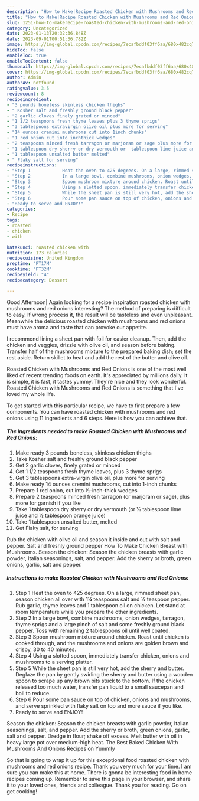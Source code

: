 ```yaml
---
description: "How to Make|Recipe Roasted Chicken with Mushrooms and Red Onions {That is Simple"
title: "How to Make|Recipe Roasted Chicken with Mushrooms and Red Onions {That is Simple"
slug: 1251-how-to-makerecipe-roasted-chicken-with-mushrooms-and-red-onions-that-is-simple
category: Uncategorized
date: 2023-01-13T20:32:36.848Z
date: 2023-09-01T00:51:36.782Z
image: https://img-global.cpcdn.com/recipes/7ecafbddf03ff6aa/680x482cq70/roasted-chicken-with-mushrooms-and-red-onions-recipe-main-photo.jpg
hideToc: false
enableToc: true
enableTocContent: false
thumbnail: https://img-global.cpcdn.com/recipes/7ecafbddf03ff6aa/680x482cq70/roasted-chicken-with-mushrooms-and-red-onions-recipe-main-photo.jpg
cover: https://img-global.cpcdn.com/recipes/7ecafbddf03ff6aa/680x482cq70/roasted-chicken-with-mushrooms-and-red-onions-recipe-main-photo.jpg
author: Admin
authorAv: notfound
ratingvalue: 3.5
reviewcount: 8
recipeingredient:
- "3 pounds boneless skinless chicken thighs"
- " Kosher salt and freshly ground black pepper"
- "2 garlic cloves finely grated or minced"
- "1 1/2 teaspoons fresh thyme leaves plus 3 thyme sprigs"
- "3 tablespoons extravirgin olive oil plus more for serving"
- "14 ounces cremini mushrooms cut into 1inch chunks"
- "1 red onion cut into inchthick wedges"
- "2 teaspoons minced fresh tarragon or marjoram or sage plus more for garnish if you like"
- "1 tablespoon dry sherry or dry vermouth or  tablespoon lime juice and  tablespoon orange juice"
- "1 tablespoon unsalted butter melted"
- " Flaky salt for serving"
recipeinstructions:
- "Step 1            Heat the oven to 425 degrees. On a large, rimmed sheet pan, season chicken all over with 1¼ teaspoons salt and ½ teaspoon pepper. Rub garlic, thyme leaves and 1 tablespoon oil on chicken. Let stand at room temperature while you prepare the other ingredients."
- "Step 2            In a large bowl, combine mushrooms, onion wedges, tarragon, thyme sprigs and a large pinch of salt and some freshly ground black pepper. Toss with remaining 2 tablespoons oil until well coated."
- "Step 3            Spoon mushroom mixture around chicken. Roast until chicken is cooked through, and the mushrooms and onions are golden brown and crispy, 30 to 40 minutes."
- "Step 4            Using a slotted spoon, immediately transfer chicken, onions and mushrooms to a serving platter."
- "Step 5            While the sheet pan is still very hot, add the sherry and butter. Deglaze the pan by gently swirling the sherry and butter using a wooden spoon to scrape up any brown bits stuck to the bottom. If the chicken released too much water, transfer pan liquid to a small saucepan and boil to reduce."
- "Step 6            Pour some pan sauce on top of chicken, onions and mushrooms, and serve sprinkled with flaky salt on top and more sauce if you like."
- "Ready to serve and ENJOY!"
categories:
- Recipe
tags:
- roasted
- chicken
- with

katakunci: roasted chicken with 
nutrition: 173 calories
recipecuisine: United Kingdom
preptime: "PT17M"
cooktime: "PT32M"
recipeyield: "4"
recipecategory: Dessert

---
```



Good Afternoon| Again looking for a recipe inspiration roasted chicken with mushrooms and red onions interesting? The method of preparing is difficult to easy. If wrong process it, the result will be tasteless and even unpleasant. Meanwhile the delicious roasted chicken with mushrooms and red onions must have aroma and taste that can provoke our appetite.





I recommend lining a sheet pan with foil for easier cleanup. Then, add the chicken and veggies, drizzle with olive oil, and season before baking. Transfer half of the mushrooms mixture to the prepared baking dish; set the rest aside. Return skillet to heat and add the rest of the butter and olive oil.

Roasted Chicken with Mushrooms and Red Onions is one of the most well liked of recent trending foods on earth. It's appreciated by millions daily. It is simple, it is fast, it tastes yummy. They're nice and they look wonderful. Roasted Chicken with Mushrooms and Red Onions is something that I've loved my whole life.


To get started with this particular recipe, we have to first prepare a few components. You can have roasted chicken with mushrooms and red onions using 11 ingredients and 6 steps. Here is how you can achieve that.

<!--inarticleads1-->

##### The ingredients needed to make Roasted Chicken with Mushrooms and Red Onions:

1. Make ready 3 pounds boneless, skinless chicken thighs
1. Take  Kosher salt and freshly ground black pepper
1. Get 2 garlic cloves, finely grated or minced
1. Get 1 1/2 teaspoons fresh thyme leaves, plus 3 thyme sprigs
1. Get 3 tablespoons extra-virgin olive oil, plus more for serving
1. Make ready 14 ounces cremini mushrooms, cut into 1-inch chunks
1. Prepare 1 red onion, cut into ½-inch-thick wedges
1. Prepare 2 teaspoons minced fresh tarragon (or marjoram or sage), plus more for garnish if you like
1. Take 1 tablespoon dry sherry or dry vermouth (or ½ tablespoon lime juice and ½ tablespoon orange juice)
1. Take 1 tablespoon unsalted butter, melted
1. Get  Flaky salt, for serving


Rub the chicken with olive oil and season it inside and out with salt and pepper. Salt and freshly ground pepper How To Make Chicken Breast with Mushrooms. Season the chicken: Season the chicken breasts with garlic powder, Italian seasonings, salt, and pepper. Add the sherry or broth, green onions, garlic, salt and pepper. 

<!--inarticleads2-->

##### Instructions to make Roasted Chicken with Mushrooms and Red Onions:

1. Step 1            Heat the oven to 425 degrees. On a large, rimmed sheet pan, season chicken all over with 1¼ teaspoons salt and ½ teaspoon pepper. Rub garlic, thyme leaves and 1 tablespoon oil on chicken. Let stand at room temperature while you prepare the other ingredients.
1. Step 2            In a large bowl, combine mushrooms, onion wedges, tarragon, thyme sprigs and a large pinch of salt and some freshly ground black pepper. Toss with remaining 2 tablespoons oil until well coated.
1. Step 3            Spoon mushroom mixture around chicken. Roast until chicken is cooked through, and the mushrooms and onions are golden brown and crispy, 30 to 40 minutes.
1. Step 4            Using a slotted spoon, immediately transfer chicken, onions and mushrooms to a serving platter.
1. Step 5            While the sheet pan is still very hot, add the sherry and butter. Deglaze the pan by gently swirling the sherry and butter using a wooden spoon to scrape up any brown bits stuck to the bottom. If the chicken released too much water, transfer pan liquid to a small saucepan and boil to reduce.
1. Step 6            Pour some pan sauce on top of chicken, onions and mushrooms, and serve sprinkled with flaky salt on top and more sauce if you like.
1. Ready to serve and ENJOY!

Season the chicken: Season the chicken breasts with garlic powder, Italian seasonings, salt, and pepper. Add the sherry or broth, green onions, garlic, salt and pepper. Dredge in flour; shake off excess. Melt butter with oil in heavy large pot over medium-high heat. The Best Baked Chicken With Mushrooms And Onions Recipes on Yummly 

So that is going to wrap it up for this exceptional food roasted chicken with mushrooms and red onions recipe. Thank you very much for your time. I am sure you can make this at home. There is gonna be interesting food in home recipes coming up. Remember to save this page in your browser, and share it to your loved ones, friends and colleague. Thank you for reading. Go on get cooking!
